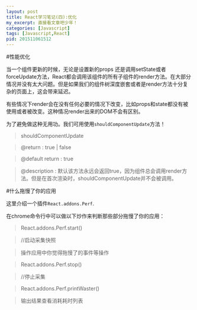 ```yaml
---
layout: post
title: React学习笔记(四):优化
my_excerpt: 直接看文章吧少年！
categories: [Javascript]
tags: [Javascript,React]
pid: 201511061512
---
```


#性能优化

当一个组件更新的时候，无论是设置新的props 还是调用setState或者forceUpdate方法，React都会调用该组件的所有子组件的render方法。在大部分情况并没有太大问题。但是如果我们的组件树深度嵌套或者是render方法十分复杂的页面上，这会带来延迟。

有些情况下render会在没有任何必要的情况下改变，比如props和state都没有被使用或者被改变。这种情况render出来的DOM不会有区别。

为了避免做这种无用功。我们可用使用`shouldComponentUpdate`方法！

>shouldComponentUpdate

>@return : true | false

>@default return : true

>@description : 默认该方法永远会返回true，因为组件总会调用render方法。但是在首次渲染时，shouldComponentUpdate并不会被调用。

#什么拖慢了你的应用

这里介绍一个插件`React.addons.Perf`.

在chrome命令行中可以做以下炒作来判断那些部分拖慢了你的应用：

>React.addons.Perf.start()

>//启动采集快照

>操作应用中你觉得拖慢了的事件等操作

>React.addons.Perf.stop()

>//停止采集

>React.addons.Perf.printWaster()

>输出结果查看消耗耗时列表

